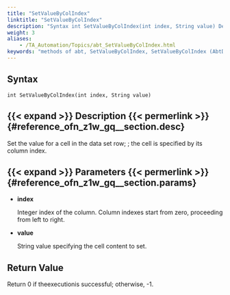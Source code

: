```yaml
--- 
title: "SetValueByColIndex"
linktitle: "SetValueByColIndex"
description: "Syntax int SetValueByColIndex(int index, String value) Description Set the value for a cell in the data set row; ; the cell is specified by its column index. Parameters index Integer index of the ..."
weight: 3
aliases: 
    - /TA_Automation/Topics/abt_SetValueByColIndex.html
keywords: "methods of abt, SetValueByColIndex, SetValueByColIndex (AbtDataRow), AbtDataRow, setvaluebycolindex, abtdatarow setvaluebycolindex, set value for cell in selected row by column index, assign value to cell in selected row by column index"
---
```


## Syntax

`int SetValueByColIndex(int index, String value)`

## {{< expand >}} Description {{< permerlink >}} {#reference_ofn_z1w_gq__section.desc} 

Set the value for a cell in the data set row; ; the cell is specified by its column index.

## {{< expand >}} Parameters {{< permerlink >}} {#reference_ofn_z1w_gq__section.params} 

-   **index**

    Integer index of the column. Column indexes start from zero, proceeding from left to right.

-   **value**

    String value specifying the cell content to set.


## Return Value

Return 0 if theexecutionis successful; otherwise, -1.




